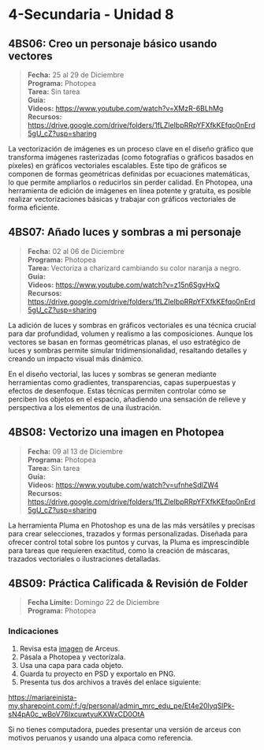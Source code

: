 # 4-Secundaria - Unidad 8

## 4BS06: Creo un personaje básico usando vectores

> <i class="bi bi-calendar"></i> **Fecha:** 25 al 29 de Diciembre<br><i class="bi bi-laptop"></i> **Programa:** Photopea<br><i class="bi bi-clipboard-check"></i> **Tarea:** Sin tarea<br> <i class="bi bi-card-checklist"></i> **Guía:** <br><i class="bi bi-youtube txt-red"></i> **Videos:** https://www.youtube.com/watch?v=XMzR-6BLhMg <br><i class="bi bi-files"></i> **Recursos:** https://drive.google.com/drive/folders/1fLZleIbpRRpYFXfkKEfqo0nErd5gU_cZ?usp=sharing

La vectorización de imágenes es un proceso clave en el diseño gráfico que transforma imágenes rasterizadas (como fotografías o gráficos basados en píxeles) en gráficos vectoriales escalables. Este tipo de gráficos se componen de formas geométricas definidas por ecuaciones matemáticas, lo que permite ampliarlos o reducirlos sin perder calidad. En Photopea, una herramienta de edición de imágenes en línea potente y gratuita, es posible realizar vectorizaciones básicas y trabajar con gráficos vectoriales de forma eficiente.

## 4BS07: Añado luces y sombras a mi personaje

> <i class="bi bi-calendar"></i> **Fecha:** 02 al 06 de Diciembre<br><i class="bi bi-laptop"></i> **Programa:** Photopea<br><i class="bi bi-clipboard-check"></i> **Tarea:** Vectoriza a charizard cambiando su color naranja a negro.<br> <i class="bi bi-card-checklist"></i> **Guía:** <br><i class="bi bi-youtube txt-red"></i> **Videos:** https://www.youtube.com/watch?v=z15n6SgvHxQ <br><i class="bi bi-files"></i> **Recursos:** https://drive.google.com/drive/folders/1fLZleIbpRRpYFXfkKEfqo0nErd5gU_cZ?usp=sharing

La adición de luces y sombras en gráficos vectoriales es una técnica crucial para dar profundidad, volumen y realismo a las composiciones. Aunque los vectores se basan en formas geométricas planas, el uso estratégico de luces y sombras permite simular tridimensionalidad, resaltando detalles y creando un impacto visual más dinámico.

En el diseño vectorial, las luces y sombras se generan mediante herramientas como gradientes, transparencias, capas superpuestas y efectos de desenfoque. Estas técnicas permiten controlar cómo se perciben los objetos en el espacio, añadiendo una sensación de relieve y perspectiva a los elementos de una ilustración.

## 4BS08: Vectorizo una imagen en Photopea

> <i class="bi bi-calendar"></i> **Fecha:** 09 al 13 de Diciembre<br><i class="bi bi-laptop"></i> **Programa:** Photopea<br><i class="bi bi-clipboard-check"></i> **Tarea:** Sin tarea<br> <i class="bi bi-card-checklist"></i> **Guía:** <br><i class="bi bi-youtube txt-red"></i> **Videos:** https://www.youtube.com/watch?v=ufnheSdlZW4 <br><i class="bi bi-files"></i> **Recursos:** https://drive.google.com/drive/folders/1fLZleIbpRRpYFXfkKEfqo0nErd5gU_cZ?usp=sharing

La herramienta Pluma en Photoshop es una de las más versátiles y precisas para crear selecciones, trazados y formas personalizadas. Diseñada para ofrecer control total sobre los puntos y curvas, la Pluma es imprescindible para tareas que requieren exactitud, como la creación de máscaras, trazados vectoriales o ilustraciones detalladas.

<div class="currentTheme">

## 4BS09: Práctica Calificada & Revisión de Folder

> <i class="bi bi-calendar"></i> **Fecha Límite:** Domingo 22 de Diciembre<br><i class="bi bi-laptop"></i> **Programa:** Photopea

### Indicaciones

1. Revisa esta [imagen](https://i.pinimg.com/474x/a8/d1/de/a8d1de7ef6c47214469d22b906b01abc.jpg) de Arceus.
2. Pásala a Photopea y vectorízala.
3. Usa una capa para cada objeto.
4. Guarda tu proyecto en PSD y exportalo en PNG.
5. Presenta tus dos archivos a través del enlace siguiente: 

https://mariareinista-my.sharepoint.com/:f:/g/personal/admin_mrc_edu_pe/Et4e20lyqSlPk-sN4pA0c_wBoV76IxcuwtyuKXWxCD0OtA

Si no tienes computadora, puedes presentar una versión de arceus con motivos peruanos y usando una alpaca como referencia.

</div>